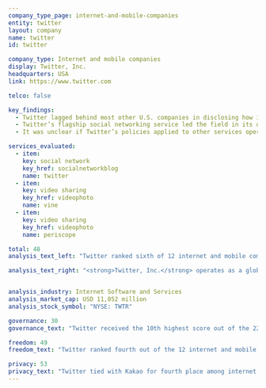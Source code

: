 ```yaml
---
company_type_page: internet-and-mobile-companies
entity: twitter
layout: company
name: twitter
id: twitter

company_type: Internet and mobile companies
display: Twitter, Inc.
headquarters: USA
link: https://www.twitter.com

telco: false

key_findings:
  - Twitter lagged behind most other U.S. companies in disclosing how it has institutionalized its commitments to respect freedom of expression and privacy across its global operations.
  - Twitter’s flagship social networking service led the field in its disclosure of government and private requests it receives to restrict content and accounts.
  - It was unclear if Twitter’s policies applied to other services operated by the company, such as Vine and Periscope, bringing down Twitter’s overall score.

services_evaluated:
  - item:
    key: social network
    key_href: socialnetworkblog
    name: twitter
  - item:
    key: video sharing
    key_href: videophoto
    name: vine
  - item:
    key: video sharing
    key_href: videophoto
    name: periscope

total: 48
analysis_text_left: "Twitter ranked sixth of 12 internet and mobile companies and sixth in the Index overall. This year’s evaluation included Vine, since the service was included in the 2015 Index and active during the Index research period, although Vine was discontinued in January 2017. The video streaming mobile app, Periscope, was included for the first time in the 2017 Index. As was the case in 2015, Twitter lacked clear public commitments or disclosed policies for implementing their commitments to respect freedom of expression across its global operations. It was also unclear in many instances if various policies that applied to Twitter’s flagship social media service also extended to the Vine and Periscope services. Twitter’s overall score in the Index would be substantially higher if the company had disclosed more detailed information on whether policies that apply to the flagship Twitter platform also apply to other services."

analysis_text_right: "<strong>Twitter, Inc.</strong> operates as a global social sharing platform. Its products and services allow users to create, share, and find content and short looping and livestreamed videos. Alongside these social services, Twitter provides advertising services and developer tools."


analysis_industry: Internet Software and Services
analysis_market_cap: USD 11,052 million
analysis_stock_symbol: "NYSE: TWTR"

governance: 30
governance_text: "Twitter received the 10th highest score out of the 22 companies in the Index in the Governance category, scoring lower than most U.S. companies. While company <a href=\"https://about.twitter.com/company/twitter-for-good\" target=\"_blank\">blog posts</a> and <a href=\"https://help.twitter.com/articles/18311?lang=en\" target=\"_blank\">support pages</a>  referenced the company’s positions on users’ rights to freedom of expression and privacy, these fell short of the type of explicit policy commitment made by many of its peers (G1). Also unlike many of its peers, Twitter offers no publicly accessible evidence of how its policy positions and commitments related to freedom of expression and privacy have been institutionalized through governance and accountability mechanisms across the company. For example, there was no indication of whether Twitter conducts human rights due diligence to identify how aspects of its business may affect freedom of expression and privacy (G4). While Twitter disclosed that it regularly engages with a range of stakeholders on freedom of expression and privacy issues (G5), it is not a member of a multi-stakeholder initiative such as the Global Network Initiative (GNI) whose members not only make commitments but also undergo independent assessment to verify whether they have implemented and institutionalized these principles."

freedom: 49
freedom_text: "Twitter ranked fourth out of the 12 internet and mobile companies in the Freedom of Expression category, behind Google, Kakao, and Microsoft.<br /> <br /><strong>Content and account restrictions:</strong> Twitter provided some disclosure on its process for terms of service enforcement, though it did not indicate if government or private entities receive priority consideration when flagging content for potentially violating the company’s rules (F3). Twitter was one of only three companies, including Microsoft and Google, to disclose any data about its terms of service enforcement, reporting the number of accounts it <a href=\"https://blog.twitter.com/2016/combating-violent-extremism\" target=\"_blank\">restricted due to terrorist content</a> (F4). But it did not report on other types of content that it removed for violating the company’s rules.<br /> <br /><strong>Content and account restriction requests:</strong> Twitter disclosed less than Google, Yahoo, Kakao, Facebook, and Microsoft about how it handles government and private requests to restrict content or accounts (F5-F7). Its processes for responding to such requests were not clear or consistent across each of the company's the services evaluated. (F5). Twitter provided <a href=\"https://transparency.twitter.com/en/removal-requests.html\" target=\"_blank\">detailed data about requests</a> it received and complied with, though it did not specify if Periscope and Vine were also included (F6). Twitter’s data on requests from private third parties were limited to copyright and trademark violations, though they included Twitter, Vine, and Periscope; Twitter received the second-highest score on this indicator (F7).<br /> <br /><strong>Identity policy:</strong> Twitter and Microsoft were the only two internet and mobile companies to receive full credit for disclosing that they do not require users to <a href=\"https://support.twitter.com/articles/41949\" target=\"_blank\">verify their identity with a government-issued ID</a> or other information tied to their offline identity (F11)."

privacy: 53
privacy_text: "Twitter tied with Kakao for fourth place among internet and mobile companies in the Privacy category, behind Google, Microsoft, and Yahoo.<br /><br /><strong>Handling of user information:</strong> Twitter received the highest score of all companies evaluated for this set of indicators (P3-P9). The company clearly disclosed what types of user information it collects (P3), but offered less comprehensive disclosure about what types of user information it shares and with whom (P4). It disclosed more than any other company about  how long it retains user information (P6).<br /> <br /><strong>Requests for user information:</strong/> Twitter received the second-highest score on this set of indicators, tying with Google and behind Microsoft (P10-P11). Twitter clearly disclosed its processes for responding to government requests for user information, but not for private requests (P10). It topped all internet and mobile companies for its transparency reporting on government and private requests it receives to hand over user information (P11).<br /> <br /><strong>Security:</strong> Twitter provided little information about its security policies, scoring higher than only than Baidu and Tencent on these indicators (P13-P18). Like most companies, it failed to disclose any information about its policies for responding to data breaches (P15). It also had one of the lowest scores for its lack of clear disclosure of whether it encrypts user communications and private content (P16)."
---
```

